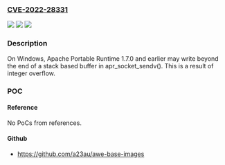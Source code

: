 ### [CVE-2022-28331](https://cve.mitre.org/cgi-bin/cvename.cgi?name=CVE-2022-28331)
![](https://img.shields.io/static/v1?label=Product&message=Apache%20Portable%20Runtime%20(APR)&color=blue)
![](https://img.shields.io/static/v1?label=Version&message=%3D%200%20&color=brighgreen)
![](https://img.shields.io/static/v1?label=Vulnerability&message=CWE-787%20Out-of-bounds%20Write&color=brighgreen)

### Description

On Windows, Apache Portable Runtime 1.7.0 and earlier may write beyond the end of a stack based buffer in apr_socket_sendv(). This is a result of integer overflow.

### POC

#### Reference
No PoCs from references.

#### Github
- https://github.com/a23au/awe-base-images

